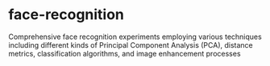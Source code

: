 # face-recognition
Comprehensive face recognition experiments employing various  techniques including different kinds of Principal Component Analysis (PCA), distance metrics, classification algorithms, and image enhancement processes
